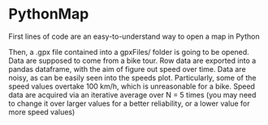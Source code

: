 # PythonMap
First lines of code are an easy-to-understand way to open a map in Python

Then, a .gpx file contained into a gpxFiles/ folder is going to be opened.
Data are supposed to come from a bike tour.
Row data are exported into a pandas dataframe, with the aim of figure out speed over time.
Data are noisy, as can be easily seen into the speeds plot. 
Particularly, some of the speed values overtake 100 km/h, which is unreasonable for a bike.
Speed data are acquired via an iterative average over N = 5 times (you
may need to change it over larger values for a better reliability, or a lower value for
more speed values)
